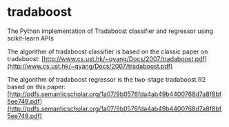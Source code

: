 # tradaboost
The Python implementation of Tradaboost classifier and regressor using scikit-learn APIs

The algorithm of tradaboost classifier is based on the classic paper on tradaboost: [http://www.cs.ust.hk/~qyang/Docs/2007/tradaboost.pdf](http://www.cs.ust.hk/~qyang/Docs/2007/tradaboost.pdf)

The algorithm of tradaboost regressor is the two-stage tradaboost.R2 based on this paper: [http://pdfs.semanticscholar.org/1a07/9b0576fda4ab49b4400768d7a8f8bf5ee749.pdf](http://pdfs.semanticscholar.org/1a07/9b0576fda4ab49b4400768d7a8f8bf5ee749.pdf) 
